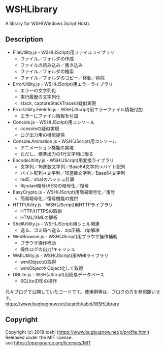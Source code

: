 ﻿WSHLibrary
==========

A library for WSH(Windows Script Host).


## Description
+ FileUtility.js - WSH(JScript)用ファイルライブラリ
	+ ファイル／フォルダの作成
	+ ファイルの読み込み／書き込み
	+ ファイル／フォルダの検索
	+ ファイル／フォルダのコピー／移動／削除
+ ErrorUtility.js - WSH(JScript)用エラーライブラリ
	+ エラーの文字列化
	+ 実行履歴の文字列化
	+ stack, captureStackTraceの疑似実現
+ ErrorUtility.FileInfo.js - WSH(JScript)用エラーファイル情報付加
	+ エラーにファイル情報を付加
+ Console.js - WSH(JScript)用コンソール
	+ consoleの疑似実現
	+ ログ出力用の機能提供
+ Console.Animation.js - WSH(JScript)用コンソール
	+ アニメーション機能の実現
	+ ただし、標準出力の1行文字列に限る
+ EncodeUtility.js - WSH(JScript)用変換ライブラリ
	+ 文字列／16進数文字列／Base64文字列→バイト配列
	+ バイト配列→文字列／16進数文字列／Base64文字列
	+ md5／sha1のハッシュ計算
	+ Rijndael暗号(AES)の暗号化／復号
+ EasyCrypto.js - WSH(JScript)用簡易暗号化／復号
	+ 簡易暗号化／復号機能の提供
+ HTTPUtility.js - WSH(JScript)用HTTPライブラリ
	+ HTTP/HTTPSの取得
	+ HTML/XMLの解析
+ ShellUtility.js - WSH(JScript)用シェル関連
	+ 送る、ゴミ箱へ送る、zip圧縮、zip解凍
+ WebBrowser.js - WSH(JScript)用ブラウザ操作補助
	+ ブラウザ操作補助
	+ 操作ログの出力/キャッシュ
+ WMIUtility.js - WSH(JScript)用WMIライブラリ
	+ wmiObjectの取得
	+ wmiObjectをObject化して取得
+ DBLite.js - WSH(JScript)用簡易データベース
	+ SQLite(DB)の操作

元々ブログで公開していたコードです。使用例等は、ブログの方を参照願います。  
https://www.bugbugnow.net/search/label/WSHLibrary


## Copyright
Copyright (c) 2018 toshi (https://www.bugbugnow.net/p/profile.html)  
Released under the MIT license.  
see https://opensource.org/licenses/MIT
